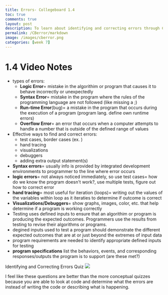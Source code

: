 ```yaml
---
title: Errors- Collegeboard 1.4
toc: true
comments: true
layout: post
description: To learn about identifying and correcting errors through Collegeboard.
permalink: /CBerror/markdown
image: /images/cberror.png
categories: [week 7]
---
```


# 1.4 Video Notes

- types of errors:
    - **Logic Error**= mistake in the algorithim or program that causes it to behave incorrectly or unexpectedly
    - **Syntax Error**= mistake in the program where the rules of the programming language are not followed (like missing a ;)
    - **Run-time Error**(bug)= a mistake in the program that occurs during the execution of a program (program lang. define own runtime errors)
    - **Overflow Error**= an error that occurs when a computer attempts to handle a number that is outside of the defined range of values
- Effective ways to find and correct errors:
    - test cases, border cases (ex. )
    - hand tracing
    - visualizations
    - debuggers
    - adding extra output statement(s)
- **Syntax errors**= usually info is provided by integrated development environments to programmer to the line where error occurs
- **logic errors**= not always noticed immediately, so use test cases= how do we know the program doesn't work?, use multiple tests, figure out how to correct error
- **hand tracing**= most useful for iteration (loops)= writing out the values of the variables within loop as it iteraties to determine if outcome is correct
- **Visualizations/Debuggers**= show graphs, images, color, etc. that help determine if a program is working correctly
- Testing uses defined inputs to ensure that an algorithim or program is producing the expected outcomes. Programmers use the results from testing to revise their algorithms or programs.
- degined inputs used to test a program should demonstrate the different expected outcomes that are at or just beyond the extremes of input data
- program requirements are needed to identify appropriate defined inputs for testing
- **program specifications** list the behaviors, events, and corresponding responses/outputs the program is to support (are these met?)



Identifying and Correcting Errors Quiz
![]({{site.baseurl}}/images/errorquiz.png)

I feel like these questions are better than the more conceptual quizzes because you are able to look at code and determine what the errors are instead of writing the code or describing what is happening.
